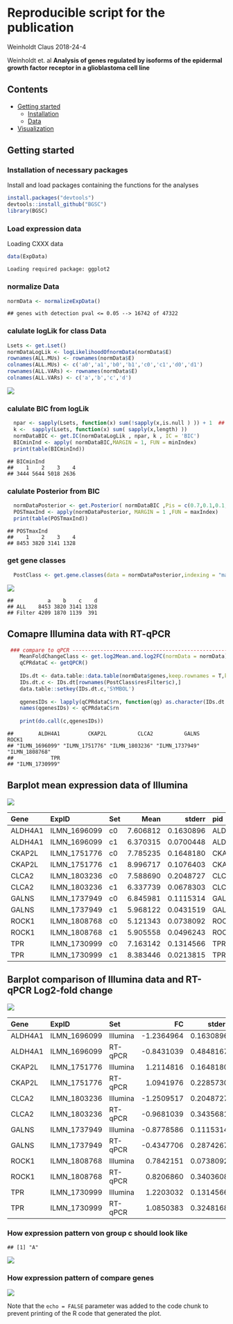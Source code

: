 Reproducible script for the publication
================
Weinholdt Claus
2018-24-4

Weinholdt et. al **Analysis of genes regulated by isoforms of the epidermal growth factor receptor in a glioblastoma cell line**

Contents
--------

-   [Getting started](#start)
    -   [Installation](#Installation)
    -   [Data](#data)
-   [Visualization](#vis)

<a name="start"></a>Getting started
-----------------------------------

### <a name="Installation"></a>Installation of necessary packages

Install and load packages containing the functions for the analyses

``` r
install.packages("devtools")
devtools::install_github("BGSC")
library(BGSC)
```

### <a name="data"></a> Load expression data

Loading CXXX data

``` r
data(ExpData)
```

    Loading required package: ggplot2

### normalize Data

``` r
normData <- normalizeExpData()
```

    ## genes with detection pval <= 0.05 --> 16742 of 47322

### calulate logLik for class Data

``` r
Lsets <- get.Lset()
normDataLogLik <- logLikelihoodOfnormData(normData$E)
rownames(ALL.MUs) <- rownames(normData$E)
colnames(ALL.MUs) <- c('a0','a1','b0','b1','c0','c1','d0','d1')
rownames(ALL.VARs) <- rownames(normData$E)
colnames(ALL.VARs) <- c('a','b','c','d')
```

![](ReproducibleScript_files/figure-markdown_github/TDOD-1.png)

### calulate BIC from logLik

``` r
  npar <- sapply(Lsets, function(x) sum(!sapply(x,is.null ) )) + 1  ## number parapeters for LogLilk -> mean + var 
  k <-  sapply(Lsets, function(x) sum( sapply(x,length) ))
  normDataBIC <- get.IC(normDataLogLik , npar, k , IC = 'BIC')
  BICminInd <- apply( normDataBIC,MARGIN = 1, FUN = minIndex)
  print(table(BICminInd))
```

    ## BICminInd
    ##    1    2    3    4 
    ## 3444 5644 5018 2636

### calulate Posterior from BIC

``` r
  normDataPosterior <- get.Posterior( normDataBIC ,Pis = c(0.7,0.1,0.1,0.1))
  POSTmaxInd <- apply(normDataPosterior, MARGIN = 1 ,FUN = maxIndex)
  print(table(POSTmaxInd))
```

    ## POSTmaxInd
    ##    1    2    3    4 
    ## 8453 3820 3141 1328

### get gene classes

``` r
  PostClass <- get.gene.classes(data = normDataPosterior,indexing = "max",filter = 0.75, DoPlot = TRUE)
```

![](ReproducibleScript_files/figure-markdown_github/PostClass-1.png)

    ##           a    b    c    d
    ## ALL    8453 3820 3141 1328
    ## Filter 4209 1870 1139  391

Comapre Illumina data with RT-qPCR
----------------------------------

``` r
 ### compare to qPCR ----------------------------------------------------------------------
    MeanFoldChangeClass <- get.log2Mean.and.log2FC(normData = normData)
    qCPRdataC <- getQPCR()
    
    IDs.dt <- data.table::data.table(normData$genes,keep.rownames = T,key = 'rn')
    IDs.dt.c <- IDs.dt[rownames(PostClass$resFilter$c),]
    data.table::setkey(IDs.dt.c,'SYMBOL')
    
    qgenesIDs <- lapply(qCPRdataC$rn, function(qg) as.character(IDs.dt.c[qg,][['rn']]) )
    names(qgenesIDs) <- qCPRdataC$rn
  
    print(do.call(c,qgenesIDs))
```

    ##        ALDH4A1         CKAP2L          CLCA2          GALNS          ROCK1 
    ## "ILMN_1696099" "ILMN_1751776" "ILMN_1803236" "ILMN_1737949" "ILMN_1808768" 
    ##            TPR 
    ## "ILMN_1730999"

Barplot mean expression data of Illumina
----------------------------------------

![](ReproducibleScript_files/figure-markdown_github/barplot%20exp%20data%20-1.png)

| Gene    | ExpID         | Set |      Mean|     stderr| pid                    |
|:--------|:--------------|:----|---------:|----------:|:-----------------------|
| ALDH4A1 | ILMN\_1696099 | c0  |  7.606812|  0.1630896| ALDH4A1::ILMN\_1696099 |
| ALDH4A1 | ILMN\_1696099 | c1  |  6.370315|  0.0700448| ALDH4A1::ILMN\_1696099 |
| CKAP2L  | ILMN\_1751776 | c0  |  7.785235|  0.1648180| CKAP2L::ILMN\_1751776  |
| CKAP2L  | ILMN\_1751776 | c1  |  8.996717|  0.1076403| CKAP2L::ILMN\_1751776  |
| CLCA2   | ILMN\_1803236 | c0  |  7.588690|  0.2048727| CLCA2::ILMN\_1803236   |
| CLCA2   | ILMN\_1803236 | c1  |  6.337739|  0.0678303| CLCA2::ILMN\_1803236   |
| GALNS   | ILMN\_1737949 | c0  |  6.845981|  0.1115314| GALNS::ILMN\_1737949   |
| GALNS   | ILMN\_1737949 | c1  |  5.968122|  0.0431519| GALNS::ILMN\_1737949   |
| ROCK1   | ILMN\_1808768 | c0  |  5.121343|  0.0738092| ROCK1::ILMN\_1808768   |
| ROCK1   | ILMN\_1808768 | c1  |  5.905558|  0.0496243| ROCK1::ILMN\_1808768   |
| TPR     | ILMN\_1730999 | c0  |  7.163142|  0.1314566| TPR::ILMN\_1730999     |
| TPR     | ILMN\_1730999 | c1  |  8.383446|  0.0213815| TPR::ILMN\_1730999     |

Barplot comparison of Illumina data and RT-qPCR Log2-fold change
----------------------------------------------------------------

![](ReproducibleScript_files/figure-markdown_github/barplot%20FC-1.png)

| Gene    | ExpID         | Set      |          FC|     stderr| pid                    |
|:--------|:--------------|:---------|-----------:|----------:|:-----------------------|
| ALDH4A1 | ILMN\_1696099 | Illumina |  -1.2364964|  0.1630896| ALDH4A1::ILMN\_1696099 |
| ALDH4A1 | ILMN\_1696099 | RT-qPCR  |  -0.8431039|  0.4848167| ALDH4A1::ILMN\_1696099 |
| CKAP2L  | ILMN\_1751776 | Illumina |   1.2114816|  0.1648180| CKAP2L::ILMN\_1751776  |
| CKAP2L  | ILMN\_1751776 | RT-qPCR  |   1.0941976|  0.2285730| CKAP2L::ILMN\_1751776  |
| CLCA2   | ILMN\_1803236 | Illumina |  -1.2509517|  0.2048727| CLCA2::ILMN\_1803236   |
| CLCA2   | ILMN\_1803236 | RT-qPCR  |  -0.9681039|  0.3435681| CLCA2::ILMN\_1803236   |
| GALNS   | ILMN\_1737949 | Illumina |  -0.8778586|  0.1115314| GALNS::ILMN\_1737949   |
| GALNS   | ILMN\_1737949 | RT-qPCR  |  -0.4347706|  0.2874267| GALNS::ILMN\_1737949   |
| ROCK1   | ILMN\_1808768 | Illumina |   0.7842151|  0.0738092| ROCK1::ILMN\_1808768   |
| ROCK1   | ILMN\_1808768 | RT-qPCR  |   0.8206860|  0.3403608| ROCK1::ILMN\_1808768   |
| TPR     | ILMN\_1730999 | Illumina |   1.2203032|  0.1314566| TPR::ILMN\_1730999     |
| TPR     | ILMN\_1730999 | RT-qPCR  |   1.0850383|  0.3248168| TPR::ILMN\_1730999     |

### How expression pattern von group c should look like

    ## [1] "A"

![](ReproducibleScript_files/figure-markdown_github/group%20c%20example%20-1.png)

### How expression pattern of compare genes

![](ReproducibleScript_files/figure-markdown_github/exp%20genes%20big-1.png)

Note that the `echo = FALSE` parameter was added to the code chunk to prevent printing of the R code that generated the plot.
